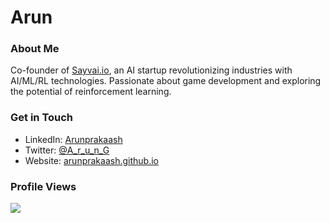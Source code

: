 # Arun

### About Me
Co-founder of [Sayvai.io](https://www.sayvai.io), an AI startup revolutionizing industries with AI/ML/RL technologies. Passionate about game development and exploring the potential of reinforcement learning.

### Get in Touch
- LinkedIn: [Arunprakaash](https://www.linkedin.com/in/arunprakaash)
- Twitter: [@A_r_u_n_G](https://twitter.com/A_r_u_n_G)
- Website: [arunprakaash.github.io](https://arunprakaash.github.io/)

### Profile Views
![](https://komarev.com/ghpvc/?username=Arunprakaash)
